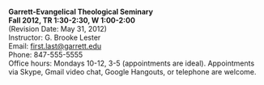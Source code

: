 **Garrett-Evangelical Theological Seminary**  
**Fall 2012, TR 1:30-2:30, W 1:00-2:00**  
(Revision Date: May 31, 2012)  
Instructor: G. Brooke Lester  
Email: first.last@garrett.edu  
Phone: 847-555-5555  
Office hours: Mondays 10-12, 3-5 (appointments are ideal). Appointments via Skype, Gmail video chat, Google Hangouts, or telephone are welcome.  